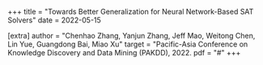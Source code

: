 +++
title = "Towards Better Generalization for Neural Network-Based SAT Solvers"
date = 2022-05-15

[extra]
author = "Chenhao Zhang, Yanjun Zhang, Jeff Mao, Weitong Chen, Lin Yue, Guangdong Bai, Miao Xu"
target = "Pacific-Asia Conference on Knowledge Discovery and Data Mining (PAKDD), 2022.
pdf = "#"
+++